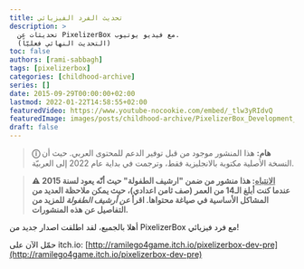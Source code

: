 ```yaml
---
title: تحديث الفرد الفيزيائي
description: >
  تحديثات عن PixelizerBox مع فيديو يوتيوب.
  (التحديث النهائي فعليّاً)
toc: false
authors: [rami-sabbagh]
tags: [pixelizerbox]
categories: [childhood-archive]
series: []
date: 2015-09-29T00:00:00+02:00
lastmod: 2022-01-22T14:58:55+02:00
featuredVideo: https://www.youtube-nocookie.com/embed/_tlw3yRIdvQ
featuredImage: images/posts/childhood-archive/PixelizerBox_Development_Preview-e1443721152200.png
draft: false
---
```


> **ⓘ هام:** هذا المنشور موجود من قبل توفير الدعم للمحتوى العربي. حيث أن النسخة الأصلية مكتوبة بالانجليزية فقط، وترجمت في بداية عام 2022 إلى العربيّة.

> **⚠ <u>الانتباه</u>: هذا منشور من ضمن "ارشيف الطفولة" حيث أنّه يعود لسنة 2015 عندما كنت أبلغ الـ14 من العمر (صف ثامن اعدادي)، حيث يمكن ملاحظة العديد من المشاكل الأساسية في صياغة محتواها. اقرأ _عن أرشيف الطفولة_ للمزيد من التفاصيل عن هذه المنشورات.**

أهلا بالجميع، لقد اطلقت اصدار جديد من PixelizerBox مع فرد فيزيائي!

حمّل الآن على itch.io: [http://ramilego4game.itch.io/pixelizerbox-dev-pre](http://ramilego4game.itch.io/pixelizerbox-dev-pre)
